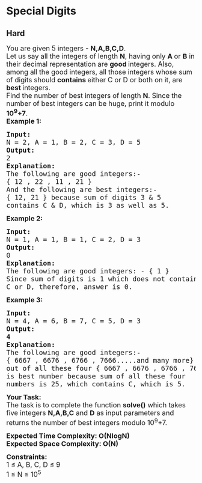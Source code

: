 # Special Digits
## Hard
<div class="problems_problem_content__Xm_eO"><p><span style="font-size:18px">You are given 5 integers -&nbsp;<strong>N,A,B,C,D</strong>.<br>
Let us say all the integers of length&nbsp;<strong>N</strong>,&nbsp;having only <strong>A </strong>or <strong>B</strong> in their decimal representation are&nbsp;<strong>good </strong>integers. Also, among all the good integers, all those integers whose sum of digits should <strong>contains </strong>either C or D or both on it, are <strong>best </strong>integers.<br>
Find the number of best integers of length <strong>N</strong>. Since the number of best integers can be huge, print it modulo <strong>10<sup>9</sup>+7</strong>.</span><br>
<span style="font-size:18px"><strong>Example 1:</strong></span></p>

<pre style="position: relative;"><span style="font-size:18px"><strong>Input:
</strong>N = 2, A = 1, B = 2, C = 3, D = 5
<strong>Output: 
</strong>2<strong>
Explanation: 
</strong>The following are good integers:- 
{ 12 , 22 , 11 , 21 }
And the following are best integers:- 
{ 12, 21&nbsp;} because sum of digits 3 &amp; 5
contains C &amp; D, which is 3 as well as 5.
</span><div class="open_grepper_editor" title="Edit &amp; Save To Grepper"></div></pre>

<p><span style="font-size:18px"><strong>Example 2:</strong></span></p>

<pre style="position: relative;"><span style="font-size:18px"><strong>Input:
</strong>N = 1, A = 1, B = 1, C = 2, D = 3
<strong>Output: 
</strong>0<strong>
Explanation: 
</strong>The following are good integers: - { 1 }
Since sum of digits is 1 which does not contains
C or D, therefore, answer is 0.</span><div class="open_grepper_editor" title="Edit &amp; Save To Grepper"></div></pre>

<p><span style="font-size:18px"><strong>Example 3:</strong></span></p>

<pre style="position: relative;"><span style="font-size:18px"><strong>Input:
</strong>N = 4, A = 6, B = 7, C = 5, D = 3
<strong>Output: 
</strong><strong>4
Explanation: 
</strong>The following are good integers:- 
{ 6667 , 6676 , 6766 , 7666.....and many more}
out of all these four { 6667 , 6676 , 6766 , 7666}
is best number because sum of all these four 
numbers is 25, which contains C, which is 5.</span><div class="open_grepper_editor" title="Edit &amp; Save To Grepper"></div></pre>

<p><span style="font-size:18px"><strong>Your Task:</strong><br>
The task is to complete the function&nbsp;<strong>solve()</strong> which takes five integers <strong>N,A,B,C</strong>&nbsp;and <strong>D</strong>&nbsp;as&nbsp;input parameters&nbsp;and returns the number of best integers modulo 10<sup>9</sup>+7.</span></p>

<p><strong><span style="font-size:18px">Expected Time Complexity: O(NlogN)<br>
Expected Space Complexity: O(N)</span></strong></p>

<p><span style="font-size:18px"><strong>Constraints:</strong><br>
1 ≤&nbsp;A, B, C, D ≤ 9<br>
1 ≤ N&nbsp;≤ 10<sup>5</sup></span></p>
</div>